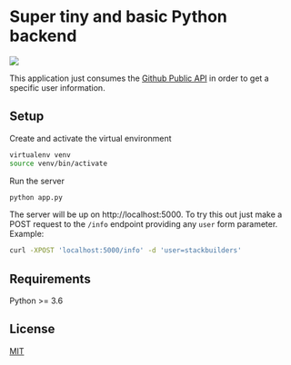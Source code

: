 # Super tiny and basic Python backend

![](https://github.com/stackbuilders/tiny-python-fullstack/workflows/Flask/badge.svg)

This application just consumes the [Github Public API](https://developer.github.com/v3/) in order to get a specific user information.

## Setup

Create and activate the virtual environment

```bash
virtualenv venv
source venv/bin/activate
```

Run the server

```bash
python app.py
```

The server will be up on http://localhost:5000. To try this out just make a POST request to the `/info` endpoint providing any `user` form parameter. Example:

```bash
curl -XPOST 'localhost:5000/info' -d 'user=stackbuilders'
```

## Requirements

Python >= 3.6

## License

[MIT](http://www.opensource.org/licenses/mit-license.html)
